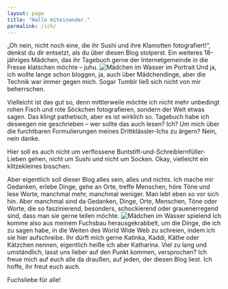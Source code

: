 ```yaml
---
layout: page
title: "Hallo miteinander."
permalink: /ich/
---
```


„Oh nein, nicht noch eine, die ihr Sushi und ihre Klamotten fotografiert!“, denkst du dir entsetzt, als du über diesen Blog stolperst. Ein weiteres 18-jähriges Mädchen, das ihr Tagebuch gerne der Internetgemeinde in die Fresse klatschen möchte – juhu.
![Mädchen im Wasser im Portrait](http://farm8.staticflickr.com/7309/11324715483_4e89d37692_c.jpg "Hallöchen!")
Und ja, ich wollte lange schon bloggen, ja, auch über Mädchendinge, aber die Technik war immer gegen mich. Sogar Tumblr ließ sich nicht von mir beherrschen.

Vielleicht ist das gut so, denn mittlerweile möchte ich nicht mehr unbedingt rohen Fisch und rote Söckchen fotografieren, sondern der Welt etwas sagen.
Das klingt pathetisch, aber es ist wirklich so. Tagebuch habe ich deswegen nie geschrieben – wer sollte das auch lesen? Ich? Um mich über die furchtbaren Formulierungen meines Drittklässler-Ichs zu ärgern? Nein, nein danke.

Hier soll es auch nicht um verflossene Buntstift-und-Schreiblernfüller-Lieben gehen, nicht um Sushi und nicht um Socken. Okay, vielleicht ein klitzekleines bisschen.

Aber eigentlich soll dieser Blog alles sein, alles und nichts. Ich mache mir Gedanken, erlebe Dinge, gehe an Orte, treffe Menschen, höre Töne und lese Worte, manchmal mehr, manchmal weniger. Man lebt eben so vor sich hin. Aber manchmal sind da Gedanken, Dinge, Orte, Menschen, Töne oder Worte, die so faszinierend, besonders, schockierend oder grauenerregend sind, dass man sie gerne teilen möchte. 
![Mädchen im Wasser spielend](http://farm3.staticflickr.com/2864/11324643654_2ee9c9bfb5_c.jpg "Plitschplatsch")
Ich komme also aus meinem Fuchsbau herausgekrabbelt, um die Dinge, die ich zu sagen habe, in die Weiten des World Wide Web zu schreien, indem ich sie hier aufschreibe. 
Ihr dürft mich gerne Katinka, Kaddi, Käthe oder Kätzchen nennen, eigentlich heiße ich aber Katharina. Viel zu lang und umständlich, lasst uns lieber auf den Punkt kommen, versprochen?
Ich freue mich auf euch alle da draußen, auf jeden, der diesen Blog liest.
Ich hoffe, ihr freut euch auch.


Fuchsliebe für alle!
